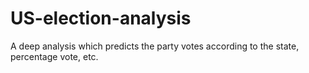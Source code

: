 # US-election-analysis
A deep analysis which predicts the party votes according to the state, percentage vote, etc.
